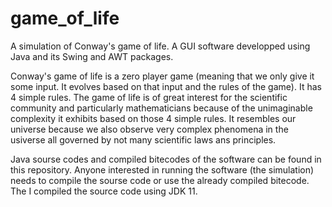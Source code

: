 # game_of_life
A simulation of Conway's game of life. A GUI software developped using Java and its Swing and AWT packages.

Conway's game of life is a zero player game (meaning that we only give it some input. It evolves based on that
input and the rules of the game). It has 4 simple rules. The game of life is of great interest for the scientific community 
and particularly mathematicians because of the unimaginable complexity it exhibits based on those 4 simple rules. It 
resembles our universe because we also observe very complex phenomena in the usiverse all governed by not many scientific 
laws ans principles.

Java sourse codes and compiled bitecodes of the software can be found in this repository. Anyone interested in running
the software (the simulation) needs to compile the sourse code or use the already compiled bitecode. The I compiled the
source code using JDK 11.
